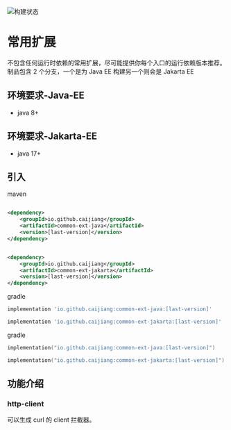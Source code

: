 ![构建状态](https://github.com/caijiang/common-ext/actions/workflows/main.yaml/badge.svg)

# 常用扩展

不包含任何运行时依赖的常用扩展，尽可能提供你每个入口的运行依赖版本推荐。
制品包含 2 个分支，一个是为 Java EE 构建另一个则会是 Jakarta EE

## 环境要求-Java-EE

- java 8+

## 环境要求-Jakarta-EE

- java 17+

## 引入

maven

```xml

<dependency>
    <groupId>io.github.caijiang</groupId>
    <artifactId>common-ext-java</artifactId>
    <version>[last-version]</version>
</dependency>
```

```xml

<dependency>
    <groupId>io.github.caijiang</groupId>
    <artifactId>common-ext-jakarta</artifactId>
    <version>[last-version]</version>
</dependency>
```

gradle

```groovy
implementation 'io.github.caijiang:common-ext-java:[last-version]'
```

```groovy
implementation 'io.github.caijiang:common-ext-jakarta:[last-version]'
```

gradle

```kotlin
implementation("io.github.caijiang:common-ext-java:[last-version]")
```

```kotlin
implementation("io.github.caijiang:common-ext-jakarta:[last-version]")
```

## 功能介绍

### http-client

可以生成 curl 的 client 拦截器。